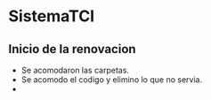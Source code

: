# SistemaTCI
## Inicio de la renovacion
* Se acomodaron las carpetas.
* Se acomodo el codigo y elimino lo que no servia.
*